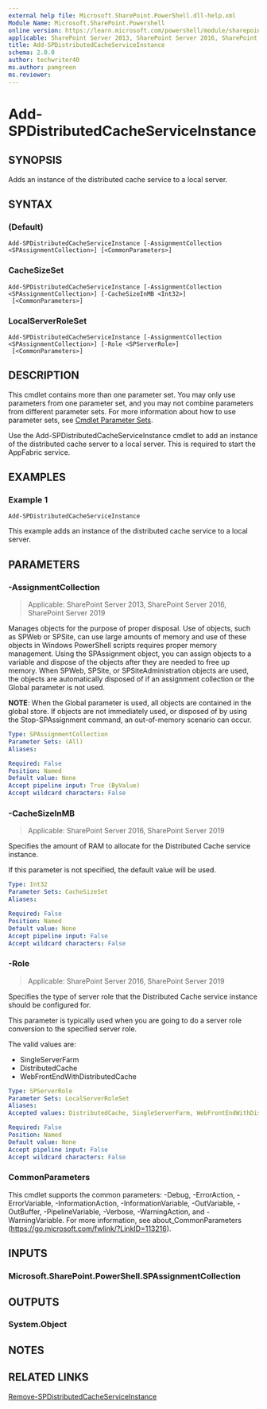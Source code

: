 ```yaml
---
external help file: Microsoft.SharePoint.PowerShell.dll-help.xml
Module Name: Microsoft.SharePoint.Powershell
online version: https://learn.microsoft.com/powershell/module/sharepoint-server/add-spdistributedcacheserviceinstance
applicable: SharePoint Server 2013, SharePoint Server 2016, SharePoint Server 2019
title: Add-SPDistributedCacheServiceInstance
schema: 2.0.0
author: techwriter40
ms.author: pamgreen
ms.reviewer:
---
```


# Add-SPDistributedCacheServiceInstance

## SYNOPSIS

Adds an instance of the distributed cache service to a local server.


## SYNTAX

###  (Default)
```
Add-SPDistributedCacheServiceInstance [-AssignmentCollection <SPAssignmentCollection>] [<CommonParameters>]
```

### CacheSizeSet
```
Add-SPDistributedCacheServiceInstance [-AssignmentCollection <SPAssignmentCollection>] [-CacheSizeInMB <Int32>]
 [<CommonParameters>]
```

### LocalServerRoleSet
```
Add-SPDistributedCacheServiceInstance [-AssignmentCollection <SPAssignmentCollection>] [-Role <SPServerRole>]
 [<CommonParameters>]
```

## DESCRIPTION

This cmdlet contains more than one parameter set. You may only use parameters from one parameter set, and you may not combine parameters from different parameter sets. For more information about how to use parameter sets, see [Cmdlet Parameter Sets](https://go.microsoft.com/fwlink/?LinkID=187810).

Use the Add-SPDistributedCacheServiceInstance cmdlet to add an instance of the distributed cache server to a local server. This is required to start the AppFabric service.


## EXAMPLES

### Example 1
```
Add-SPDistributedCacheServiceInstance
```

This example adds an instance of the distributed cache service to a local server.

## PARAMETERS

### -AssignmentCollection

> Applicable: SharePoint Server 2013, SharePoint Server 2016, SharePoint Server 2019

Manages objects for the purpose of proper disposal. Use of objects, such as SPWeb or SPSite, can use large amounts of memory and use of these objects in Windows PowerShell scripts requires proper memory management. Using the SPAssignment object, you can assign objects to a variable and dispose of the objects after they are needed to free up memory. When SPWeb, SPSite, or SPSiteAdministration objects are used, the objects are automatically disposed of if an assignment collection or the Global parameter is not used.

**NOTE**: When the Global parameter is used, all objects are contained in the global store. If objects are not immediately used, or disposed of by using the Stop-SPAssignment command, an out-of-memory scenario can occur.


```yaml
Type: SPAssignmentCollection
Parameter Sets: (All)
Aliases:

Required: False
Position: Named
Default value: None
Accept pipeline input: True (ByValue)
Accept wildcard characters: False
```

### -CacheSizeInMB

> Applicable: SharePoint Server 2016, SharePoint Server 2019

Specifies the amount of RAM to allocate for the Distributed Cache service instance.

If this parameter is not specified, the default value will be used.

```yaml
Type: Int32
Parameter Sets: CacheSizeSet
Aliases:

Required: False
Position: Named
Default value: None
Accept pipeline input: False
Accept wildcard characters: False
```

### -Role

> Applicable: SharePoint Server 2016, SharePoint Server 2019

Specifies the type of server role that the Distributed Cache service instance should be configured for.

This parameter is typically used when you are going to do a server role conversion to the specified server role.

The valid values are:

* SingleServerFarm
* DistributedCache
* WebFrontEndWithDistributedCache

```yaml
Type: SPServerRole
Parameter Sets: LocalServerRoleSet
Aliases:
Accepted values: DistributedCache, SingleServerFarm, WebFrontEndWithDistributedCache

Required: False
Position: Named
Default value: None
Accept pipeline input: False
Accept wildcard characters: False
```

### CommonParameters
This cmdlet supports the common parameters: -Debug, -ErrorAction, -ErrorVariable, -InformationAction, -InformationVariable, -OutVariable, -OutBuffer, -PipelineVariable, -Verbose, -WarningAction, and -WarningVariable. For more information, see about_CommonParameters (https://go.microsoft.com/fwlink/?LinkID=113216).

## INPUTS

### Microsoft.SharePoint.PowerShell.SPAssignmentCollection

## OUTPUTS

### System.Object

## NOTES

## RELATED LINKS

[Remove-SPDistributedCacheServiceInstance](Remove-SPDistributedCacheServiceInstance.md)
